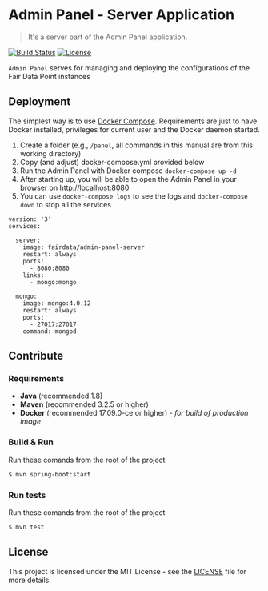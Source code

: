# Admin Panel - Server Application

> It's a server part of the Admin Panel application.

[![Build Status](https://travis-ci.org/FAIRDataTeam/admin-panel-server.svg?branch=master)](https://travis-ci.org/FAIRDataTeam/admin-panel-server.svg?branch=master)
[![License](https://img.shields.io/badge/license-MIT-blue.svg)](LICENSE.md)

`Admin Panel` serves for managing and deploying the configurations of the Fair Data Point instances 

## Deployment

The simplest way is to use [Docker Compose](https://docs.docker.com/compose/). Requirements are just to have Docker installed, privileges for current user and the Docker daemon started.

1.  Create a folder (e.g., `/panel`, all commands in this manual are from this working directory)
2.  Copy (and adjust) docker-compose.yml provided below
3.  Run the Admin Panel with Docker compose `docker-compose up -d`
4.  After starting up, you will be able to open the Admin Panel in your browser on <http://localhost:8080>
5.  You can use `docker-compose logs` to see the logs and `docker-compose down` to stop all the services

```
version: '3'
services:

  server:
    image: fairdata/admin-panel-server
    restart: always
    ports:
      - 8080:8080
    links:
      - mongo:mongo

  mongo:
    image: mongo:4.0.12
    restart: always
    ports:
      - 27017:27017
    command: mongod
```

## Contribute

### Requirements

 - **Java** (recommended 1.8)
 - **Maven** (recommended 3.2.5 or higher)
 - **Docker** (recommended 17.09.0-ce or higher) - *for build of production image*

### Build & Run

Run these comands from the root of the project

```bash
$ mvn spring-boot:start
```

### Run tests

Run these comands from the root of the project

```bash
$ mvn test
```

## License
This project is licensed under the MIT License - see the [LICENSE](LICENSE) file for more details.
